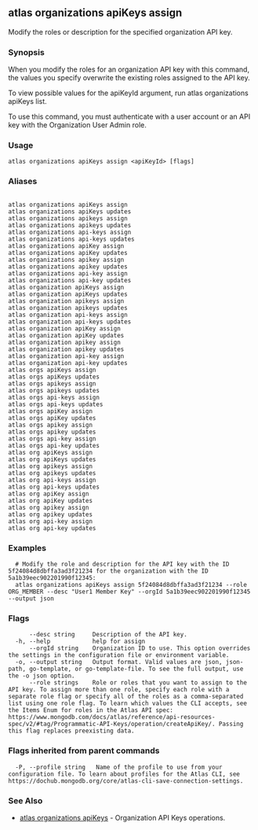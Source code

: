 ## atlas organizations apiKeys assign

Modify the roles or description for the specified organization API key.


### Synopsis

When you modify the roles for an organization API key with this command, the values you specify overwrite the existing roles assigned to the API key.
		
To view possible values for the apiKeyId argument, run atlas organizations apiKeys list.

To use this command, you must authenticate with a user account or an API key with the Organization User Admin role.


### Usage
```
atlas organizations apiKeys assign <apiKeyId> [flags]
```

### Aliases
```

atlas organizations apiKeys assign
atlas organizations apiKeys updates
atlas organizations apikeys assign
atlas organizations apikeys updates
atlas organizations api-keys assign
atlas organizations api-keys updates
atlas organizations apiKey assign
atlas organizations apiKey updates
atlas organizations apikey assign
atlas organizations apikey updates
atlas organizations api-key assign
atlas organizations api-key updates
atlas organization apiKeys assign
atlas organization apiKeys updates
atlas organization apikeys assign
atlas organization apikeys updates
atlas organization api-keys assign
atlas organization api-keys updates
atlas organization apiKey assign
atlas organization apiKey updates
atlas organization apikey assign
atlas organization apikey updates
atlas organization api-key assign
atlas organization api-key updates
atlas orgs apiKeys assign
atlas orgs apiKeys updates
atlas orgs apikeys assign
atlas orgs apikeys updates
atlas orgs api-keys assign
atlas orgs api-keys updates
atlas orgs apiKey assign
atlas orgs apiKey updates
atlas orgs apikey assign
atlas orgs apikey updates
atlas orgs api-key assign
atlas orgs api-key updates
atlas org apiKeys assign
atlas org apiKeys updates
atlas org apikeys assign
atlas org apikeys updates
atlas org api-keys assign
atlas org api-keys updates
atlas org apiKey assign
atlas org apiKey updates
atlas org apikey assign
atlas org apikey updates
atlas org api-key assign
atlas org api-key updates
```

### Examples

```
  # Modify the role and description for the API key with the ID 5f24084d8dbffa3ad3f21234 for the organization with the ID 5a1b39eec902201990f12345:
  atlas organizations apiKeys assign 5f24084d8dbffa3ad3f21234 --role ORG_MEMBER --desc "User1 Member Key" --orgId 5a1b39eec902201990f12345 --output json
```


### Flags

```
      --desc string     Description of the API key.
  -h, --help            help for assign
      --orgId string    Organization ID to use. This option overrides the settings in the configuration file or environment variable.
  -o, --output string   Output format. Valid values are json, json-path, go-template, or go-template-file. To see the full output, use the -o json option.
      --role strings    Role or roles that you want to assign to the API key. To assign more than one role, specify each role with a separate role flag or specify all of the roles as a comma-separated list using one role flag. To learn which values the CLI accepts, see the Items Enum for roles in the Atlas API spec: https://www.mongodb.com/docs/atlas/reference/api-resources-spec/v2/#tag/Programmatic-API-Keys/operation/createApiKey/. Passing this flag replaces preexisting data.

```


### Flags inherited from parent commands

```
  -P, --profile string   Name of the profile to use from your configuration file. To learn about profiles for the Atlas CLI, see https://dochub.mongodb.org/core/atlas-cli-save-connection-settings.

```

### See Also


* [atlas organizations apiKeys](atlas_organizations_apiKeys.md)	- Organization API Keys operations.




